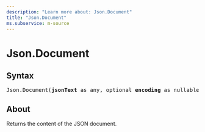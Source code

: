 ```yaml
---
description: "Learn more about: Json.Document"
title: "Json.Document"
ms.subservice: m-source
---
```

# Json.Document

## Syntax

<pre>
Json.Document(<b>jsonText</b> as any, optional <b>encoding</b> as nullable number) as any
</pre>

## About

Returns the content of the JSON document.
